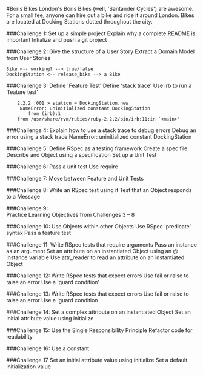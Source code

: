 #Boris Bikes 
London's Boris Bikes (well, 'Santander Cycles') are awesome. For a small fee, anyone can hire out a bike and ride it around London. Bikes are located at Docking Stations dotted throughout the city.

###Challenge 1:
    Set up a simple project
    Explain why a complete README is important
    Intialize and push a git project

###Challenge 2: 
    Give the structure of a User Story
    Extract a Domain Model from User Stories

	Bike <-- working? --> true/false
	DockingStation <-- release_bike --> a Bike

###Challenge 3: 
    Define 'Feature Test'
    Define 'stack trace'
    Use irb to run a 'feature test'

        2.2.2 :001 > station = DockingStation.new
	     NameError: uninitialized constant DockingStation
            from (irb):1
	    from /usr/share/rvm/rubies/ruby-2.2.2/bin/irb:11:in `<main>'

###Challenge 4: 
    Explain how to use a stack trace to debug errors
    Debug an error using a stack trace
        NameError: uninitialized constant DockingStation

###Challenge 5: 
    Define RSpec as a testing framework
    Create a spec file
    Describe and Object using a specification
    Set up a Unit Test

###Challenge 6: 
    Pass a unit test
    Use require

###Challenge 7:
    Move between Feature and Unit Tests


###Challenge 8: 
    Write an RSpec test using it
    Test that an Object responds to a Message

###Challenge 9:    
    Practice Learning Objectives from Challenges 3 – 8

###Challenge 10:
    Use Objects within other Objects
    Use RSpec 'predicate' syntax
    Pass a feature test     

###Challenge 11:
    Write RSpec tests that require arguments
    Pass an instance as an argument
    Set an attribute on an instantiated Object using an @ instance variable
    Use attr_reader to read an attribute on an instantiated Object 

###Challenge 12:
    Write RSpec tests that expect errors
    Use fail or raise to raise an error
    Use a 'guard condition'   

###Challenge 13:
    Write RSpec tests that expect errors
    Use fail or raise to raise an error
    Use a 'guard condition 

###Challenge 14:
    Set a complex attribute on an instantiated Object
    Set an initial attribute value using initialize          

###Challenge 15:
    Use the Single Responsibility Principle
    Refactor code for readability

###Challenge 16:
    Use a constant

###Challenge 17
    Set an initial attribute value using initialize
    Set a default initialization value    